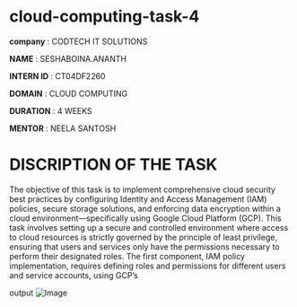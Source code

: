 # cloud-computing-task-4

**company** : CODTECH IT SOLUTIONS

**NAME** : SESHABOINA.ANANTH

**INTERN ID** : CT04DF2260

**DOMAIN** : CLOUD COMPUTING

**DURATION** : 4 WEEKS

**MENTOR** : NEELA SANTOSH

# DISCRIPTION OF THE TASK

The objective of this task is to implement comprehensive cloud security best practices by configuring Identity and Access Management (IAM) policies, secure storage solutions, and enforcing data encryption within a cloud environment—specifically using Google Cloud Platform (GCP). This task involves setting up a secure and controlled environment where access to cloud resources is strictly governed by the principle of least privilege, ensuring that users and services only have the permissions necessary to perform their designated roles. The first component, IAM policy implementation, requires defining roles and permissions for different users and service accounts, using GCP’s

output
![Image](https://github.com/user-attachments/assets/a6e95109-bb27-4b71-9a95-397a6d23f423)

